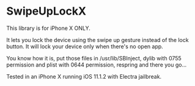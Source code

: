 # SwipeUpLockX

This library is for iPhone X ONLY.

It lets you lock the device using the swipe up gesture instead of the lock button.
It will lock your device only when there's no open app.

You know how it is, put those files in /usr/lib/SBInject, dylib with 0755 permission and plist with 0644 permission, respring and there you go...

Tested in an iPhone X running iOS 11.1.2 with Electra jailbreak.
